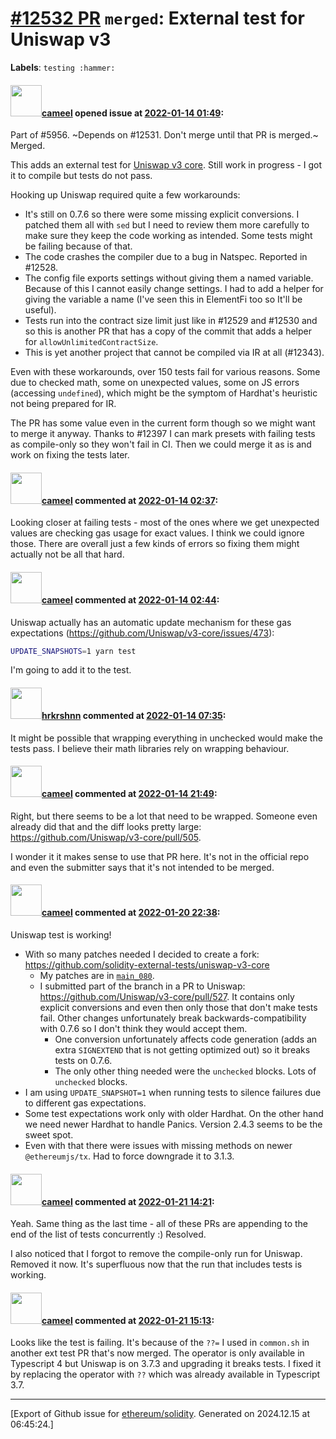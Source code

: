 # [\#12532 PR](https://github.com/ethereum/solidity/pull/12532) `merged`: External test for Uniswap v3
**Labels**: `testing :hammer:`


#### <img src="https://avatars.githubusercontent.com/u/137030?v=4" width="50">[cameel](https://github.com/cameel) opened issue at [2022-01-14 01:49](https://github.com/ethereum/solidity/pull/12532):

Part of #5956.
~Depends on #12531. Don't merge until that PR is merged.~ Merged.

This adds an external test for [Uniswap v3 core](https://github.com/Uniswap/v3-core). Still work in progress - I got it to compile but tests do not pass.

Hooking up Uniswap required quite a few workarounds:
- It's still on 0.7.6 so there were some missing explicit conversions. I patched them all with `sed` but I need to review them more carefully to make sure they keep the code working as intended. Some tests might be failing because of that.
- The code crashes the compiler due to a bug in Natspec. Reported in #12528.
- The config file exports settings without giving them a named variable. Because of this I cannot easily change settings. I had to add a helper for giving the variable a name (I've seen this in ElementFi too so It'll be useful).
- Tests run into the contract size limit just like in #12529 and #12530 and so this is another PR that has a copy of the commit that adds a helper for `allowUnlimitedContractSize`.
- This is yet another project that cannot be compiled via IR at all (#12343).

Even with these workarounds, over 150 tests fail for various reasons. Some due to checked math, some on unexpected values, some on JS errors (accessing `undefined`), which might be the symptom of Hardhat's heuristic not being prepared for IR.

The PR has some value even in the current form though so we might want to merge it anyway. Thanks to #12397 I can mark presets with failing tests as compile-only so they won't fail in CI. Then we could merge it as is and work on fixing the tests later.

#### <img src="https://avatars.githubusercontent.com/u/137030?v=4" width="50">[cameel](https://github.com/cameel) commented at [2022-01-14 02:37](https://github.com/ethereum/solidity/pull/12532#issuecomment-1012696746):

Looking closer at failing tests - most of the ones where we get unexpected values are checking gas usage for exact values. I think we could ignore those. There are overall just a few kinds of errors so fixing them might actually not be all that hard.

#### <img src="https://avatars.githubusercontent.com/u/137030?v=4" width="50">[cameel](https://github.com/cameel) commented at [2022-01-14 02:44](https://github.com/ethereum/solidity/pull/12532#issuecomment-1012699582):

Uniswap actually has an automatic update mechanism for these gas expectations (https://github.com/Uniswap/v3-core/issues/473):
```bash
UPDATE_SNAPSHOTS=1 yarn test
```

I'm going to add it to the test.

#### <img src="https://avatars.githubusercontent.com/u/13174375?u=52d702cb6bec53b561afa293cf9cd53ef7a63924&v=4" width="50">[hrkrshnn](https://github.com/hrkrshnn) commented at [2022-01-14 07:35](https://github.com/ethereum/solidity/pull/12532#issuecomment-1012846881):

It might be possible that wrapping everything in unchecked would make the tests pass. I believe their math libraries rely on wrapping behaviour.

#### <img src="https://avatars.githubusercontent.com/u/137030?v=4" width="50">[cameel](https://github.com/cameel) commented at [2022-01-14 21:49](https://github.com/ethereum/solidity/pull/12532#issuecomment-1013496945):

Right, but there seems to be a lot that need to be wrapped. Someone even already did that and the diff looks pretty large: https://github.com/Uniswap/v3-core/pull/505.

I wonder it it makes sense to use that PR here. It's not in the official repo and even the submitter says that it's not intended to be merged.

#### <img src="https://avatars.githubusercontent.com/u/137030?v=4" width="50">[cameel](https://github.com/cameel) commented at [2022-01-20 22:38](https://github.com/ethereum/solidity/pull/12532#issuecomment-1017988937):

Uniswap test is working!

- With so many patches needed I decided to create a fork: https://github.com/solidity-external-tests/uniswap-v3-core
    - My patches are in [`main_080`](https://github.com/solidity-external-tests/uniswap-v3-core/tree/main_080).
    - I submitted part of the branch in a PR to Uniswap: https://github.com/Uniswap/v3-core/pull/527. It contains only explicit conversions and even then only those that don't make tests fail. Other changes unfortunately break backwards-compatibility with 0.7.6 so I don't think they would accept them.
        - One conversion unfortunately affects code generation (adds an extra `SIGNEXTEND` that is not getting optimized out) so it breaks tests on 0.7.6.
        - The only other thing needed were the `unchecked` blocks. Lots of `unchecked` blocks.
- I am using `UPDATE_SNAPSHOT=1` when running tests to silence failures due to different gas expectations.
- Some test expectations work only with older Hardhat. On the other hand we need newer Hardhat to handle Panics. Version 2.4.3 seems to be the sweet spot.
- Even with that there were issues with missing methods on newer `@ethereumjs/tx`. Had to force downgrade it to 3.1.3.

#### <img src="https://avatars.githubusercontent.com/u/137030?v=4" width="50">[cameel](https://github.com/cameel) commented at [2022-01-21 14:21](https://github.com/ethereum/solidity/pull/12532#issuecomment-1018546084):

Yeah. Same thing as the last time - all of these PRs are appending to the end of the list of tests concurrently :) Resolved.

I also noticed that I forgot to remove the compile-only run for Uniswap. Removed it now. It's superfluous now that the run that includes tests is working.

#### <img src="https://avatars.githubusercontent.com/u/137030?v=4" width="50">[cameel](https://github.com/cameel) commented at [2022-01-21 15:13](https://github.com/ethereum/solidity/pull/12532#issuecomment-1018598466):

Looks like the test is failing. It's because of the `??=` I used in `common.sh` in another ext test PR that's now merged. The operator is only available in Typescript 4 but Uniswap is on 3.7.3 and upgrading it breaks tests. I fixed it by replacing the operator with `??` which was already available in Typescript 3.7.


-------------------------------------------------------------------------------



[Export of Github issue for [ethereum/solidity](https://github.com/ethereum/solidity). Generated on 2024.12.15 at 06:45:24.]
